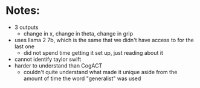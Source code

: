 # Notes:
- 3 outputs
    - change in x, change in theta, change in grip
- uses llama 2 7b, which is the same that we didn't have access to for the last one
    - did not spend time getting it set up, just reading about it
- cannot identify taylor swift
- harder to understand than CogACT
    - couldn't quite understand what made it unique aside from the amount of time the word "generalist" was used
